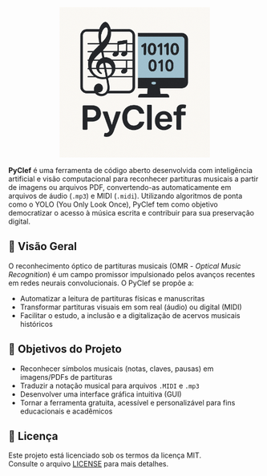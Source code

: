 
<p align="center">
  <img src="https://raw.githubusercontent.com/viniciusfs14/PyClef/main/assets/logo.png" alt="PyClef" width="300">
</p>



**PyClef** é uma ferramenta de código aberto desenvolvida com inteligência artificial e visão computacional para reconhecer partituras musicais a partir de imagens ou arquivos PDF, convertendo-as automaticamente em arquivos de áudio (`.mp3`) e MIDI (`.midi`). Utilizando algoritmos de ponta como o YOLO (You Only Look Once), PyClef tem como objetivo democratizar o acesso à música escrita e contribuir para sua preservação digital.



## 📌 Visão Geral

O reconhecimento óptico de partituras musicais (OMR - *Optical Music Recognition*) é um campo promissor impulsionado pelos avanços recentes em redes neurais convolucionais. O PyClef se propõe a:

- Automatizar a leitura de partituras físicas e manuscritas
- Transformar partituras visuais em som real (áudio) ou digital (MIDI)
- Facilitar o estudo, a inclusão e a digitalização de acervos musicais históricos

## 🎯 Objetivos do Projeto

- Reconhecer símbolos musicais (notas, claves, pausas) em imagens/PDFs de partituras
- Traduzir a notação musical para arquivos `.MIDI` e `.mp3`
- Desenvolver uma interface gráfica intuitiva (GUI)
- Tornar a ferramenta gratuita, acessível e personalizável para fins educacionais e acadêmicos

## 📄 Licença

Este projeto está licenciado sob os termos da licença MIT.  
Consulte o arquivo [LICENSE](LICENSE) para mais detalhes.